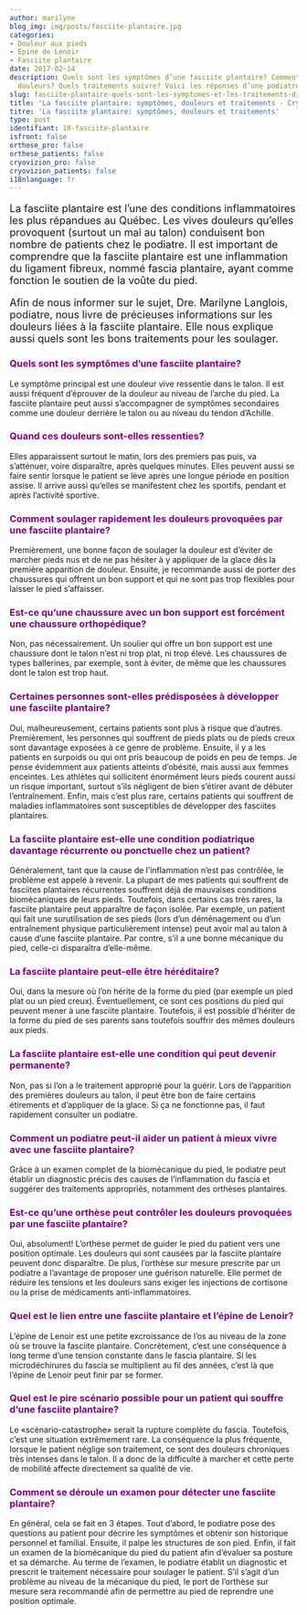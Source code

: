 ```yaml
---
author: marilyne
blog_img: img/posts/fasciite-plantaire.jpg
categories:
- Douleur aux pieds
- Epine de Lenoir
- Fasciite plantaire
date: 2017-02-14
description: Quels sont les symptômes d’une fasciite plantaire? Comment soulager les
  douleurs? Quels traitements suivre? Voici les réponses d’une podiatre!
slug: fasciite-plantaire-quels-sont-les-symptomes-et-les-traitements-disponibles/
title: 'La fasciite plantaire: symptômes, douleurs et traitements - Cryos Technologies'
titre: 'La fasciite plantaire: symptômes, douleurs et traitements'
type: post
identifiant: 10-fasciite-plantaire
isfront: false
orthese_pro: false
orthese_patients: false
cryovizion_pro: false
cryovizion_patients: false
i18nlanguage: fr
---
```


<p style="font-size: 18px;">La fasciite plantaire est l’une des conditions inflammatoires les plus répandues au Québec. Les vives douleurs qu’elles provoquent (surtout un mal au talon) conduisent bon nombre de patients chez le podiatre. Il est important de comprendre que la fasciite plantaire est une inflammation du ligament fibreux, nommé fascia plantaire, ayant comme fonction le soutien de la voûte du pied.</p>
<p style="font-size: 18px;">Afin de nous informer sur le sujet, Dre. Marilyne Langlois, podiatre, nous livre de précieuses informations sur les douleurs liées à la fasciite plantaire. Elle nous explique aussi quels sont les bons traitements pour les soulager.</p>
<h3 style="color: #800080;">Quels sont les symptômes d’une fasciite plantaire?</h3>
Le symptôme principal est une douleur vive ressentie dans le talon. Il est aussi fréquent d’éprouver de la douleur au niveau de l’arche du pied. La fasciite plantaire peut aussi s’accompagner de symptômes secondaires comme une douleur derrière le talon ou au niveau du tendon d’Achille.

<h3 style="color: #800080;">Quand ces douleurs sont-elles ressenties?</h3>
Elles apparaissent surtout le matin, lors des premiers pas puis, va s’atténuer, voire disparaître, après quelques minutes. Elles peuvent aussi se faire sentir lorsque le patient se lève après une longue période en position assise. Il arrive aussi qu’elles se manifestent chez les sportifs, pendant et après l’activité sportive.

<h3 style="color: #800080;">Comment soulager rapidement les douleurs provoquées par une fasciite plantaire?</h3>
Premièrement, une bonne façon de soulager la douleur est d’éviter de marcher pieds nus et de ne pas hésiter à y appliquer de la glace dès la première apparition de douleur. Ensuite, je recommande aussi de porter des chaussures qui offrent un bon support et qui ne sont pas trop flexibles pour laisser le pied s’affaisser.

<h3 style="color: #800080;">Est-ce qu’une chaussure avec un bon support est forcément une chaussure orthopédique?</h3>
Non, pas nécessairement. Un soulier qui offre un bon support est une chaussure dont le talon n’est ni trop plat, ni trop élevé. Les chaussures de types ballerines, par exemple, sont à éviter, de même que les chaussures dont le talon est trop haut.

<h3 style="color: #800080;">Certaines personnes sont-elles prédisposées à développer une fasciite plantaire?</h3>
Oui, malheureusement, certains patients sont plus à risque que d’autres. Premièrement, les personnes qui souffrent de pieds plats ou de pieds creux sont davantage exposées à ce genre de problème. Ensuite, il y a les patients en surpoids ou qui ont pris beaucoup de poids en peu de temps. Je pense évidemment aux patients atteints d’obésité, mais aussi aux femmes enceintes. Les athlètes qui sollicitent énormément leurs pieds courent aussi un risque important, surtout s’ils négligent de bien s’étirer avant de débuter l’entraînement. Enfin, mais c’est plus rare, certains patients qui souffrent de maladies inflammatoires sont susceptibles de développer des fasciites plantaires.

<h3 style="color: #800080;">La fasciite plantaire est-elle une condition podiatrique davantage récurrente ou ponctuelle chez un patient?</h3>
Généralement, tant que la cause de l’inflammation n’est pas contrôlée, le problème est appelé à revenir. La plupart de mes patients qui souffrent de fasciites plantaires récurrentes souffrent déjà de mauvaises conditions biomécaniques de leurs pieds. Toutefois, dans certains cas très rares, la fasciite plantaire peut apparaître de façon isolée. Par exemple, un patient qui fait une surutilisation de ses pieds (lors d’un déménagement ou d’un entraînement physique particulièrement intense) peut avoir mal au talon à cause d’une fasciite plantaire. Par contre, s’il a une bonne mécanique du pied, celle-ci disparaîtra d’elle-même.

<h3 style="color: #800080;">La fasciite plantaire peut-elle être héréditaire?</h3>
Oui, dans la mesure où l’on hérite de la forme du pied (par exemple un pied plat ou un pied creux). Éventuellement, ce sont ces positions du pied qui peuvent mener à une fasciite plantaire. Toutefois, il est possible d’hériter de la forme du pied de ses parents sans toutefois souffrir des mêmes douleurs aux pieds.

<h3 style="color: #800080;">La fasciite plantaire est-elle une condition qui peut devenir permanente?</h3>
Non, pas si l’on a le traitement approprié pour la guérir. Lors de l’apparition des premières douleurs au talon, il peut être bon de faire certains étirements et d’appliquer de la glace. Si ça ne fonctionne pas, il faut rapidement consulter un podiatre.

<h3 style="color: #800080;">Comment un podiatre peut-il aider un patient à mieux vivre avec une fasciite plantaire?</h3>
Grâce à un examen complet de la biomécanique du pied, le podiatre peut établir un diagnostic précis des causes de l’inflammation du fascia et suggérer des traitements appropriés, notamment des orthèses plantaires.

<h3 style="color: #800080;">Est-ce qu’une orthèse peut contrôler les douleurs provoquées par une fasciite plantaire?</h3>
Oui, absolument! L’orthèse permet de guider le pied du patient vers une position optimale. Les douleurs qui sont causées par la fasciite plantaire peuvent donc disparaître. De plus, l’orthèse sur mesure prescrite par un podiatre a l’avantage de proposer une guérison naturelle. Elle permet de réduire les tensions et les douleurs sans exiger les injections de cortisone ou la prise de médicaments anti-inflammatoires.

<h3 style="color: #800080;">Quel est le lien entre une fasciite plantaire et l’épine de Lenoir?</h3>
L’épine de Lenoir est une petite excroissance de l’os au niveau de la zone où se trouve la fasciite plantaire. Concrètement, c’est une conséquence à long terme d’une tension constante dans le fascia plantaire. Si les microdéchirures du fascia se multiplient au fil des années, c’est là que l’épine de Lenoir peut finir par se former.

<h3 style="color: #800080;">Quel est le pire scénario possible pour un patient qui souffre d’une fasciite plantaire?</h3>
Le «scénario-catastrophe» serait la rupture complète du fascia. Toutefois, c’est une situation extrêmement rare. La conséquence la plus fréquente, lorsque le patient néglige son traitement, ce sont des douleurs chroniques très intenses dans le talon. Il a donc de la difficulté à marcher et cette perte de mobilité affecte directement sa qualité de vie.

<h3 style="color: #800080;">Comment se déroule un examen pour détecter une fasciite plantaire?</h3>
En général, cela se fait en 3 étapes. Tout d’abord, le podiatre pose des questions au patient pour décrire les symptômes et obtenir son historique personnel et familial. Ensuite, il palpe les structures de son pied. Enfin, il fait un examen de la biomécanique du pied du patient afin d’évaluer sa posture et sa démarche. Au terme de l’examen, le podiatre établit un diagnostic et prescrit le traitement nécessaire pour soulager le patient. S’il s’agit d’un problème au niveau de la mécanique du pied, le port de l’orthèse sur mesure sera recommandé afin de permettre au pied de reprendre une position optimale.